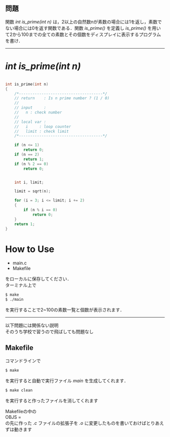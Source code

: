 ## 問題

関数 *int is_prime(int n)* は，2以上の自然数nが素数の場合には1を返し，素数でない場合には0を返す関数である．関数 *is_prime()* を定義し *is_prime()* を用いて2から100までの全ての素数とその個数をディスプレイに表示するプログラムを書け．

***
# ***int is_prime(int n)***
```C

int is_prime(int n)
{
    /*-------------------------------------*/
    // return    : Is n prime number ? (1 / 0)
    //
    // input     :
    //   n : check number
    //
    // local var :
    //   i     : loop counter
    //   limit : check limit
    /*-------------------------------------*/

    if (n <= 1)
        return 0;
    if (n == 2)
        return 1;
    if (n % 2 == 0)
        return 0;


    int i, limit;

    limit = sqrt(n);

    for (i = 3; i <= limit; i += 2)
    {
        if (n % i == 0)
            return 0;
    }
    return 1;
}

```

# How to Use
- main.c
- Makefile

をローカルに保存してください．  
ターミナル上で
```Bash
$ make
$ ./main
```
を実行することで2~100の素数一覧と個数が表示されます．

***
以下問題には関係ない説明  
そのうち学校で習うので飛ばしても問題なし
## Makefile
コマンドラインで  

```Bash
$ make
```
を実行すると自動で実行ファイル *main* を生成してくれます．
```Bash
$ make clean
```
を実行すると作ったファイルを消してくれます

Makefileの中の  
OBJS =  
の先に作った *.c* ファイルの拡張子を *.o* に変更したものを書いておけばとりあえずは動きます
